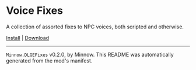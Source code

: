 # Voice Fixes

A collection of assorted fixes to NPC voices, both scripted and otherwise.

[Install](https://hitman-resources.netlify.app/smf-install-link/https://github.com/Ocean-Minnow/Minnow.DLGE-Fixes/releases/latest/download/mod.framework.zip) | [Download](https://github.com/Ocean-Minnow/Minnow.DLGE-Fixes/releases/latest/download/mod.framework.zip)

---

`Minnow.DLGEFixes` v0.2.0, by Minnow. This README was automatically generated from the mod's manifest.
